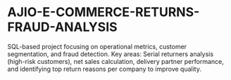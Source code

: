 # AJIO-E-COMMERCE-RETURNS-FRAUD-ANALYSIS
SQL-based project focusing on operational metrics, customer segmentation, and fraud detection.  Key areas: Serial returners analysis (high-risk customers), net sales calculation, delivery partner performance, and identifying top return reasons per company to improve quality.

